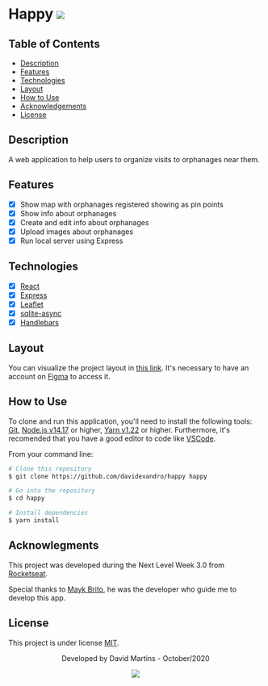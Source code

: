
# Happy  <img src = "https://img.shields.io/badge/license-MIT-blue">

## Table of Contents

* [Description](#description)
* [Features](#features)
* [Technologies](#technologies)
* [Layout](#layout)
* [How to Use](#how-to-use)
* [Acknowledgements](#acknowlegments)
* [License](#license)

## Description

A web application to help users to organize visits to orphanages near them.

## Features

- [x] Show map with orphanages registered showing as pin points
- [x] Show info about orphanages
- [x] Create and edit info about orphanages
- [x] Upload images about orphanages
- [x] Run local server using Express

## Technologies

- [x] [React](https://react.dev/)
- [x] [Express](https://expressjs.com/pt-br/)
- [x] [Leaflet](https://leafletjs.com/)
- [x] [sqlite-async](https://www.npmjs.com/package/sqlite-async)
- [x] [Handlebars](https://handlebarsjs.com/) 

## Layout

You can visualize the project layout in [this link](https://www.figma.com/file/ol9xGu3fPnagWLa5eEcM56/Happy-Web-(Copy)). It's necessary to have an account on [Figma](https://www.figma.com/) to access it.

## How to Use

To clone and run this application, you'll need to install the following tools: [Git](https://git-scm.com), [Node.js v14.17](https://nodejs.org/en/) or higher, [Yarn v1.22](https://yarnpkg.com/) or higher. 
Furthermore, it's recomended that you have a good editor to code like [VSCode](https://code.visualstudio.com/).

From your command line:

```bash
# Clone this repository
$ git clone https://github.com/davidevandro/happy happy

# Go into the repository
$ cd happy

# Install dependencies
$ yarn install
```

## Acknowlegments

This project was developed during the Next Level Week 3.0 from [Rocketseat](https://rocketseat.com.br/).

Special thanks to [Mayk Brito](https://github.com/maykbrito), he was the developer who guide me to develop this app.

## License

This project is under license [MIT](https://github.com/davidevandro/happy/blob/main/LICENSE).

<div align="center">

Developed by David Martins - October/2020

[<img src="https://img.shields.io/static/v1?label= &message=David Evandro Amorim Martins&color=blue&logo=linkedin&link=https://www.linkedin.com/in/david-evandro-martins/"/>](https://www.linkedin.com/in/david-evandro-martins/)
